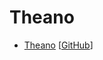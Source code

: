 # Theano

* [Theano](http://deeplearning.net/software/theano/) [[GitHub](https://github.com/Theano/Theano)]
